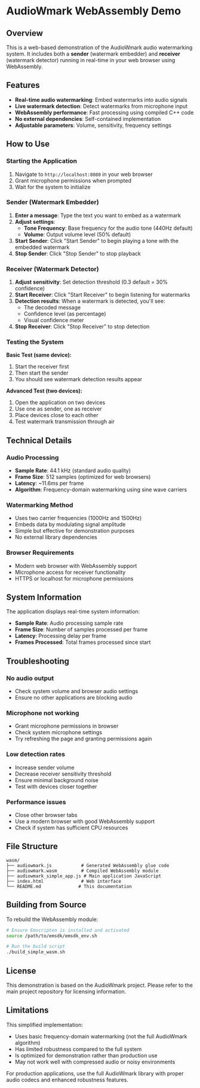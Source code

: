 # AudioWmark WebAssembly Demo

## Overview

This is a web-based demonstration of the AudioWmark audio watermarking system. It includes both a **sender** (watermark embedder) and **receiver** (watermark detector) running in real-time in your web browser using WebAssembly.

## Features

- **Real-time audio watermarking**: Embed watermarks into audio signals
- **Live watermark detection**: Detect watermarks from microphone input
- **WebAssembly performance**: Fast processing using compiled C++ code
- **No external dependencies**: Self-contained implementation
- **Adjustable parameters**: Volume, sensitivity, frequency settings

## How to Use

### Starting the Application

1. Navigate to `http://localhost:8080` in your web browser
2. Grant microphone permissions when prompted
3. Wait for the system to initialize

### Sender (Watermark Embedder)

1. **Enter a message**: Type the text you want to embed as a watermark
2. **Adjust settings**:
   - **Tone Frequency**: Base frequency for the audio tone (440Hz default)
   - **Volume**: Output volume level (50% default)
3. **Start Sender**: Click "Start Sender" to begin playing a tone with the embedded watermark
4. **Stop Sender**: Click "Stop Sender" to stop playback

### Receiver (Watermark Detector)

1. **Adjust sensitivity**: Set detection threshold (0.3 default = 30% confidence)
2. **Start Receiver**: Click "Start Receiver" to begin listening for watermarks
3. **Detection results**: When a watermark is detected, you'll see:
   - The decoded message
   - Confidence level (as percentage)
   - Visual confidence meter
4. **Stop Receiver**: Click "Stop Receiver" to stop detection

### Testing the System

**Basic Test (same device):**
1. Start the receiver first
2. Then start the sender
3. You should see watermark detection results appear

**Advanced Test (two devices):**
1. Open the application on two devices
2. Use one as sender, one as receiver
3. Place devices close to each other
4. Test watermark transmission through air

## Technical Details

### Audio Processing
- **Sample Rate**: 44.1 kHz (standard audio quality)
- **Frame Size**: 512 samples (optimized for web browsers)
- **Latency**: ~11.6ms per frame
- **Algorithm**: Frequency-domain watermarking using sine wave carriers

### Watermarking Method
- Uses two carrier frequencies (1000Hz and 1500Hz)
- Embeds data by modulating signal amplitude
- Simple but effective for demonstration purposes
- No external library dependencies

### Browser Requirements
- Modern web browser with WebAssembly support
- Microphone access for receiver functionality
- HTTPS or localhost for microphone permissions

## System Information

The application displays real-time system information:
- **Sample Rate**: Audio processing sample rate
- **Frame Size**: Number of samples processed per frame
- **Latency**: Processing delay per frame
- **Frames Processed**: Total frames processed since start

## Troubleshooting

### No audio output
- Check system volume and browser audio settings
- Ensure no other applications are blocking audio

### Microphone not working
- Grant microphone permissions in browser
- Check system microphone settings
- Try refreshing the page and granting permissions again

### Low detection rates
- Increase sender volume
- Decrease receiver sensitivity threshold
- Ensure minimal background noise
- Test with devices closer together

### Performance issues
- Close other browser tabs
- Use a modern browser with good WebAssembly support
- Check if system has sufficient CPU resources

## File Structure

```
wasm/
├── audiowmark.js           # Generated WebAssembly glue code
├── audiowmark.wasm         # Compiled WebAssembly module
├── audiowmark_simple_app.js # Main application JavaScript
├── index.html              # Web interface
└── README.md              # This documentation
```

## Building from Source

To rebuild the WebAssembly module:

```bash
# Ensure Emscripten is installed and activated
source /path/to/emsdk/emsdk_env.sh

# Run the build script
./build_simple_wasm.sh
```

## License

This demonstration is based on the AudioWmark project. Please refer to the main project repository for licensing information.

## Limitations

This simplified implementation:
- Uses basic frequency-domain watermarking (not the full AudioWmark algorithm)
- Has limited robustness compared to the full system
- Is optimized for demonstration rather than production use
- May not work well with compressed audio or noisy environments

For production applications, use the full AudioWmark library with proper audio codecs and enhanced robustness features.